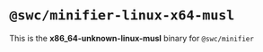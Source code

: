 # `@swc/minifier-linux-x64-musl`

This is the **x86_64-unknown-linux-musl** binary for `@swc/minifier`
